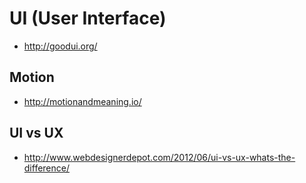 # UI (User Interface)

+ <http://goodui.org/>

## Motion

+ <http://motionandmeaning.io/>

## UI vs UX

+ <http://www.webdesignerdepot.com/2012/06/ui-vs-ux-whats-the-difference/>

##
